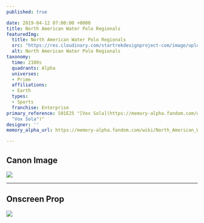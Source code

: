 ```yaml
---
published: true

date: 2019-04-12 07:00:00 +0000
title: North American Water Polo Regionals
featuredImg:
  title: North American Water Polo Regionals
  src: "https://res.cloudinary.com/startrekdesignproject-com/image/upload/v1555109664/NA-Water-Polo_Regionals.png"
  alt: North American Water Polo Regionals
taxonomy:
  time: 2100s
  quadrants: Alpha
  universes:
  - Prime
  affiliations:
  - Earth
  types:
  - Sports
  franchise: Enterprise
primary_reference: S01E25 "[Vox Sola](https://memory-alpha.fandom.com/wiki/Vox_Sola
  "Vox Sola")"
designer: ''
memory_alpha_url: https://memory-alpha.fandom.com/wiki/North_American_Water_Polo_Regionals

---
```

## Canon Image

![](https://res.cloudinary.com/startrekdesignproject-com/image/upload/v1555109664/NA-Water-Polo_Regionals1.jpg)

___
## Onscreen Prop

![](https://res.cloudinary.com/startrekdesignproject-com/image/upload/v1555109664/NA-Water-Polo_RegionalsProp.jpg)